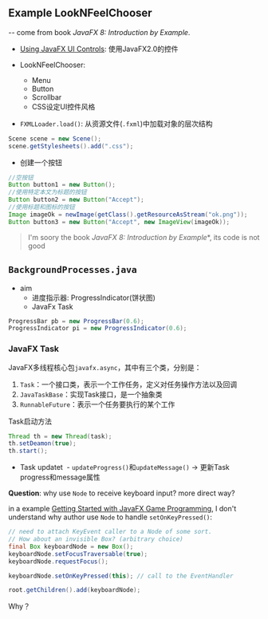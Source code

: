 ## Example **LookNFeelChooser** 
-- come from book *JavaFX 8: Introduction by Example*.

- [Using JavaFX UI Controls](http://docs.oracle.com/javafx/2/ui_controls/jfxpub-ui_controls.htm): 使用JavaFX2.0的控件

- LookNFeelChooser: 
  - Menu 
  - Button
  - Scrollbar
  - CSS设定UI控件风格

- `FXMLLoader.load()`: 从资源文件(`.fxml`)中加载对象的层次结构

```java
Scene scene = new Scene();  
scene.getStylesheets().add(".css");  
```

- 创建一个按钮

```java
//空按钮  
Button button1 = new Button();  
//使用特定本文为标题的按钮  
Button button2 = new Button("Accept");  
//使用标题和图标的按钮  
Image imageOk = newImage(getClass().getResourceAsStream("ok.png"));  
Button button3 = new Button("Accept", new ImageView(imageOk));  
```

> I'm soory the book *JavaFX 8: Introduction by Example**, its code is not good

## `BackgroundProcesses.java` 

- aim
  - 进度指示器: ProgressIndicator(饼状图)
  - JavaFx Task
  
  
```java
ProgressBar pb = new ProgressBar(0.6);  
ProgressIndicator pi = new ProgressIndicator(0.6); 
```


### JavaFX Task

JavaFX多线程核心包`javafx.async`，其中有三个类，分别是：

1. `Task`：一个接口类，表示一个工作任务，定义对任务操作方法以及回调
2. `JavaTaskBase`：实现Task接口，是一个抽象类
3. `RunnableFuture`：表示一个任务要执行的某个工作

Task启动方法

```java
Thread th = new Thread(task);
th.setDeamon(true);
th.start();
```

- Task updatet
  - `updateProgress()`和`updateMessage()` -> 更新Task progress和message属性
  

**Question**: why use `Node` to receive keyboard input? more direct way?

in a example [Getting Started with JavaFX Game Programming](http://www.java-gaming.org/index.php?PHPSESSID=38vkk8nnm3m5g4do2eklsuqbu3&topic=37201.0), I don't understand why author use `Node` to handle `setOnKeyPressed()`:

```java
// need to attach KeyEvent caller to a Node of some sort.
// How about an invisible Box? (arbitrary choice)
final Box keyboardNode = new Box();
keyboardNode.setFocusTraversable(true);
keyboardNode.requestFocus();

keyboardNode.setOnKeyPressed(this); // call to the EventHandler

root.getChildren().add(keyboardNode);
```

Why？
